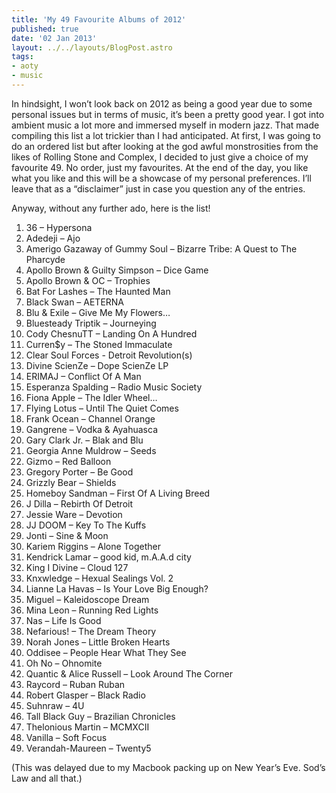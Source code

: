 ```yaml
---
title: 'My 49 Favourite Albums of 2012'
published: true
date: '02 Jan 2013'
layout: ../../layouts/BlogPost.astro
tags:
- aoty
- music
---
```


In hindsight, I won’t look back on 2012 as being a good year due to some personal issues but in terms of music, it’s been a pretty good year. I got into ambient music a lot more and immersed myself in modern jazz. That made compiling this list a lot trickier than I had anticipated. At first, I was going to do an ordered list but after looking at the god awful monstrosities from the likes of Rolling Stone and Complex, I decided to just give a choice of my favourite 49. No order, just my favourites. At the end of the day, you like what you like and this will be a showcase of my personal preferences. I’ll leave that as a “disclaimer” just in case you question any of the entries.

Anyway, without any further ado, here is the list!

<ol>
	<li>36 – Hypersona</li>
	<li>Adedeji – Ajo</li>
	<li>Amerigo Gazaway of Gummy Soul – Bizarre Tribe: A Quest to The Pharcyde</li>
	<li>Apollo Brown & Guilty Simpson – Dice Game</li>
	<li>Apollo Brown & OC – Trophies</li>
	<li>Bat For Lashes – The Haunted Man</li>
	<li>Black Swan – AETERNA</li>
	<li>Blu & Exile – Give Me My Flowers…</li>
	<li>Bluesteady Triptik – Journeying</li>
	<li>Cody ChesnuTT – Landing On A Hundred</li>
	<li>Curren$y – The Stoned Immaculate</li>
	<li>Clear Soul Forces  - Detroit Revolution(s)</li>
	<li>Divine ScienZe – Dope ScienZe LP</li>
	<li>ERIMAJ – Conflict Of A Man</li>
	<li>Esperanza Spalding – Radio Music Society</li>
	<li>Fiona Apple – The Idler Wheel…</li>
	<li>Flying Lotus – Until The Quiet Comes</li>
	<li>Frank Ocean – Channel Orange</li>
	<li>Gangrene – Vodka & Ayahuasca</li>
	<li>Gary Clark Jr. – Blak and Blu</li>
	<li>Georgia Anne Muldrow – Seeds</li>
	<li>Gizmo – Red Balloon</li>
	<li>Gregory Porter – Be Good</li>
	<li>Grizzly Bear – Shields</li>
	<li>Homeboy Sandman – First Of A Living Breed</li>
	<li>J Dilla – Rebirth Of Detroit</li>
	<li>Jessie Ware – Devotion</li>
	<li>JJ DOOM – Key To The Kuffs</li>
	<li>Jonti – Sine & Moon</li>
	<li>Kariem Riggins – Alone Together</li>
	<li>Kendrick Lamar – good kid, m.A.A.d city</li>
	<li>King I Divine – Cloud 127</li>
	<li>Knxwledge – Hexual Sealings Vol. 2</li>
	<li>Lianne La Havas – Is Your Love Big Enough?</li>
	<li>Miguel – Kaleidoscope Dream</li>
	<li>Mina Leon – Running Red Lights</li>
	<li>Nas – Life Is Good</li>
	<li>Nefarious! – The Dream Theory</li>
	<li>Norah Jones – Little Broken Hearts</li>
	<li>Oddisee – People Hear What They See</li>
	<li>Oh No – Ohnomite</li>
	<li>Quantic & Alice Russell – Look Around The Corner</li>
	<li>Raycord – Ruban Ruban</li>
	<li>Robert Glasper – Black Radio</li>
	<li>Suhnraw – 4U</li>
	<li>Tall Black Guy – Brazilian Chronicles</li>
	<li>Thelonious Martin – MCMXCII</li>
	<li>Vanilla – Soft Focus</li>
	<li>Verandah-Maureen – Twenty5</li>
</ol>

(This was delayed due to my Macbook packing up on New Year’s Eve. Sod’s Law and all that.)